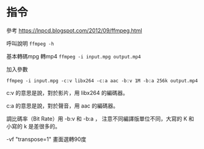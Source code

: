 # 指令

參考 https://lnpcd.blogspot.com/2012/09/ffmpeg.html


呼叫說明 `ffmpeg -h`

基本轉碼mpg 轉mp4 `ffmpeg -i input.mpg output.mp4`

加入參數

    ffmpeg -i input.mpg -c:v libx264 -c:a aac -b:v 1M -b:a 256k output.mp4
    
c:v 的意思是說，對於影片，用 libx264 的編碼器。

c:a 的意思是說，對於聲音，用 aac 的編碼器。

調比碼率（Bit Rate）用 -b:v 和 -b:a ，
注意不同編譯版單位不同，大寫的 K 和小寫的 k 是差很多的。


-vf "transpose=1"  畫面選轉90度
